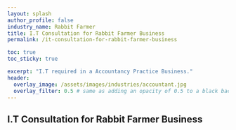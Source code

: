 ```yaml
---
layout: splash 
author_profile: false 
industry_name: Rabbit Farmer
title: I.T Consultation for Rabbit Farmer Business
permalink: /it-consultation-for-rabbit-farmer-business

toc: true
toc_sticky: true

excerpt: "I.T required in a Accountancy Practice Business."
header:
  overlay_image: /assets/images/industries/accountant.jpg
  overlay_filter: 0.5 # same as adding an opacity of 0.5 to a black background
---
```


## I.T Consultation for Rabbit Farmer Business